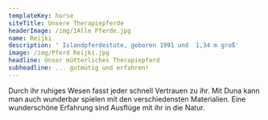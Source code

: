 ```yaml
---
templateKey: horse
siteTitle: Unsere Therapiepferde
headerImage: /img/1Alle Pferde.jpg
name: Reijki
description: ' Islandpferdestute, geboren 1991 und  1,34 m groß'
image: /img/Pferd Reijki.jpg
headline: Unser mütterliches Therapiepferd
subheadline: ... gutmütig und erfahren!
---
```

Durch ihr ruhiges Wesen fasst jeder schnell Vertrauen zu ihr. Mit Duna kann man auch wunderbar spielen mit den verschiedensten Materialien. Eine wunderschöne Erfahrung sind Ausflüge mit ihr in die Natur.
